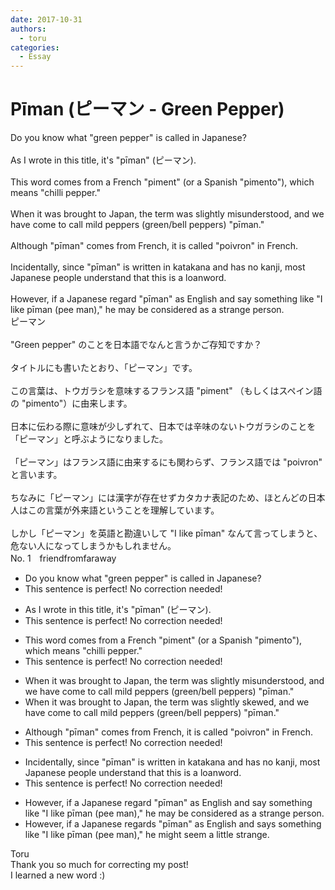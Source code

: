 ```yaml
---
date: 2017-10-31
authors:
  - toru
categories:
  - Essay
---
```


<h1 id="subject_show">Pīman (ピーマン - Green Pepper)</h1>
<div class="date" hidden>Oct 31, 2017 11:12</div>
<div id="post"><div id="body_show_ori">
Do you know what "green pepper" is called in Japanese?<br/><br/>As I wrote in this title, it's "pīman" (ピーマン).<br/><br/>This word comes from a French "piment" (or a Spanish "pimento"), which means "chilli pepper."<br/><br/>When it was brought to Japan, the term was slightly misunderstood, and we have come to call mild peppers (green/bell peppers) "pīman."<br/><br/>Although "pīman" comes from French, it is called "poivron" in French.<br/><br/>Incidentally, since "pīman" is written in katakana and has no kanji, most Japanese people understand that this is a loanword.<br/><br/>However, if a Japanese regard "pīman" as English and say something like "I like pīman (pee man)," he may be considered as a strange person.
</div></div>

<!-- more -->

<div id="post_ja"><div id="body_show_mo">
ピーマン<br/><br/>"Green pepper" のことを日本語でなんと言うかご存知ですか？<br/><br/>タイトルにも書いたとおり、「ピーマン」です。<br/><br/>この言葉は、トウガラシを意味するフランス語 "piment" （もしくはスペイン語の "pimento"）に由来します。<br/><br/>日本に伝わる際に意味が少しずれて、日本では辛味のないトウガラシのことを「ピーマン」と呼ぶようになりました。<br/><br/>「ピーマン」はフランス語に由来するにも関わらず、フランス語では "poivron" と言います。<br/><br/>ちなみに「ピーマン」には漢字が存在せずカタカナ表記のため、ほとんどの日本人はこの言葉が外来語ということを理解しています。<br/><br/>しかし「ピーマン」を英語と勘違いして "I like pīman" なんて言ってしまうと、危ない人になってしまうかもしれません。
</div></div>
<div id="block"><div class="first_name"> No. 1　<span class="just_name">friendfromfaraway</span></div><div id="block2">
<ul class="correction_field">
<li class="incorrect">Do you know what "green pepper" is called in Japanese?</li>
<li class="corrected perfect">This sentence is perfect! No correction needed!</li>
</ul>
<ul class="correction_field">
<li class="incorrect">As I wrote in this title, it's "pīman" (ピーマン).</li>
<li class="corrected perfect">This sentence is perfect! No correction needed!</li>
</ul>
<ul class="correction_field">
<li class="incorrect">This word comes from a French "piment" (or a Spanish "pimento"), which means "chilli pepper."</li>
<li class="corrected perfect">This sentence is perfect! No correction needed!</li>
</ul>
<ul class="correction_field">
<li class="incorrect">When it was brought to Japan, the term was slightly misunderstood, and we have come to call mild peppers (green/bell peppers) "pīman."</li>
<li class="corrected correct">
When it was brought to Japan, the term was slightly <span class="f_blue">skewed</span>, and we have come to call mild peppers (green/bell peppers) "pīman."
</li>
</ul>
<ul class="correction_field">
<li class="incorrect">Although "pīman" comes from French, it is called "poivron" in French.</li>
<li class="corrected perfect">This sentence is perfect! No correction needed!</li>
</ul>
<ul class="correction_field">
<li class="incorrect">Incidentally, since "pīman" is written in katakana and has no kanji, most Japanese people understand that this is a loanword.</li>
<li class="corrected perfect">This sentence is perfect! No correction needed!</li>
</ul>
<ul class="correction_field">
<li class="incorrect">However, if a Japanese regard "pīman" as English and say something like "I like pīman (pee man)," he may be considered as a strange person.</li>
<li class="corrected correct">
However, if a Japanese regard<span class="f_blue">s</span> "pīman" as English and say<span class="f_blue">s </span>something like "I like pīman (pee man)," <span class="f_blue">he might seem a little</span> strange.
</li>
</ul>
</div><div class="name"><span class="just_name">Toru</span><br>
Thank you so much for correcting my post!<br/>I learned a new word :)
</div>
</div>

